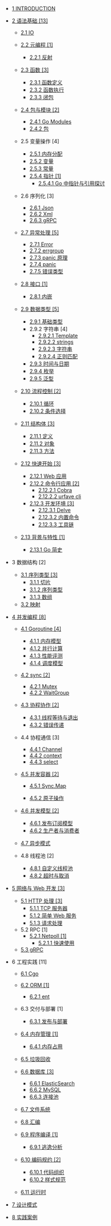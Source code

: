   - [1 INTRODUCTION](/INTRODUCTION.md)
  - [2 语法基础 [13]](/语法基础/README.md)
    - [2.1 IO](/语法基础/IO/README.md)
      
    - [2.2 元编程 [1]](/语法基础/元编程/README.md)
      - [2.2.1 反射](/语法基础/元编程/反射.md)
    - [2.3 函数 [3]](/语法基础/函数/README.md)
      - [2.3.1 函数定义](/语法基础/函数/函数定义.md)
      - [2.3.2 函数执行](/语法基础/函数/函数执行.md)
      - [2.3.3 闭包](/语法基础/函数/闭包.md)
    - [2.4 包与模块 [2]](/语法基础/包与模块/README.md)
      - [2.4.1 Go Modules](/语法基础/包与模块/Go%20Modules.md)
      - [2.4.2 包](/语法基础/包与模块/包.md)
    - 2.5 变量操作 [4]
      - [2.5.1 内存分配](/语法基础/变量操作/内存分配.md)
      - [2.5.2 变量](/语法基础/变量操作/变量.md)
      - [2.5.3 常量](/语法基础/变量操作/常量.md)
      - [2.5.4 指针 [1]](/语法基础/变量操作/指针/README.md)
        - [2.5.4.1 Go 中指针与引用探讨](/语法基础/变量操作/指针/Go%20中指针与引用探讨.md)
    - 2.6 序列化 [3]
      - [2.6.1 Json](/语法基础/序列化/Json.md)
      - [2.6.2 Xml](/语法基础/序列化/Xml.md)
      - [2.6.3 gRPC](/语法基础/序列化/gRPC.md)
    - [2.7 异常处理 [5]](/语法基础/异常处理/README.md)
      - [2.7.1 Error](/语法基础/异常处理/Error.md)
      - [2.7.2 errgroup](/语法基础/异常处理/errgroup.md)
      - [2.7.3 panic 原理](/语法基础/异常处理/panic%20原理.md)
      - [2.7.4 panic](/语法基础/异常处理/panic.md)
      - [2.7.5 错误类型](/语法基础/异常处理/错误类型.md)
    - [2.8 接口 [1]](/语法基础/接口/README.md)
      - [2.8.1 内嵌](/语法基础/接口/内嵌.md)
    - [2.9 数据类型 [5]](/语法基础/数据类型/README.md)
      - [2.9.1 基础类型](/语法基础/数据类型/基础类型.md)
      - 2.9.2 字符串 [4]
        - [2.9.2.1 Template](/语法基础/数据类型/字符串/Template.md)
        - [2.9.2.2 strings](/语法基础/数据类型/字符串/strings.md)
        - [2.9.2.3 字符串](/语法基础/数据类型/字符串/字符串.md)
        - [2.9.2.4 正则匹配](/语法基础/数据类型/字符串/正则匹配.md)
      - [2.9.3 时间与日期](/语法基础/数据类型/时间与日期.md)
      - [2.9.4 枚举](/语法基础/数据类型/枚举.md)
      - [2.9.5 泛型](/语法基础/数据类型/泛型.md)
    - [2.10 流程控制 [2]](/语法基础/流程控制/README.md)
      - [2.10.1 循环](/语法基础/流程控制/循环.md)
      - [2.10.2 条件选择](/语法基础/流程控制/条件选择.md)
    - [2.11 结构体 [3]](/语法基础/结构体/README.md)
      - [2.11.1 定义](/语法基础/结构体/定义.md)
      - [2.11.2 对象](/语法基础/结构体/对象.md)
      - [2.11.3 方法](/语法基础/结构体/方法.md)
    - [2.12 快速开始 [3]](/语法基础/快速开始/README.md)
      - [2.12.1 Web 应用](/语法基础/快速开始/Web%20应用.md)
      - [2.12.2 命令行应用 [2]](/语法基础/快速开始/命令行应用/README.md)
        - [2.12.2.1 Cobra](/语法基础/快速开始/命令行应用/Cobra.md)
        - [2.12.2.2 urfave cli](/语法基础/快速开始/命令行应用/urfave-cli.md)
      - [2.12.3 开发环境 [3]](/语法基础/快速开始/开发环境/README.md)
        - [2.12.3.1 Delve](/语法基础/快速开始/开发环境/Delve.md)
        - [2.12.3.2 内置命令](/语法基础/快速开始/开发环境/内置命令.md)
        - [2.12.3.3 工具链](/语法基础/快速开始/开发环境/工具链.md)
    - [2.13 背景与特性 [1]](/语法基础/背景与特性/README.md)
      - [2.13.1 Go 简史](/语法基础/背景与特性/Go%20简史.md)
  - 3 数据结构 [2]
    - [3.1 序列类型 [3]](/数据结构/序列类型/README.md)
      - [3.1.1 切片](/数据结构/序列类型/切片.md)
      - [3.1.2 序列类型](/数据结构/序列类型/序列类型.md)
      - [3.1.3 数组](/数据结构/序列类型/数组.md)
    - [3.2 映射](/数据结构/映射/README.md)
      
  - [4 并发编程 [8]](/并发编程/README.md)
    - [4.1 Goroutine [4]](/并发编程/Goroutine/README.md)
      - [4.1.1 内存模型](/并发编程/Goroutine/内存模型.md)
      - [4.1.2 并行计算](/并发编程/Goroutine/并行计算.md)
      - [4.1.3 性能评测](/并发编程/Goroutine/性能评测.md)
      - [4.1.4 调度模型](/并发编程/Goroutine/调度模型.md)
    - [4.2 sync [2]](/并发编程/sync/README.md)
      - [4.2.1 Mutex](/并发编程/sync/Mutex.md)
      - [4.2.2 WaitGroup](/并发编程/sync/WaitGroup.md)
    - [4.3 协程协作 [2]](/并发编程/协程协作/README.md)
      - [4.3.1 线程等待与退出](/并发编程/协程协作/线程等待与退出.md)
      - [4.3.2 错误传递](/并发编程/协程协作/错误传递.md)
    - 4.4 协程通信 [3]
      - [4.4.1 Channel](/并发编程/协程通信/Channel.md)
      - [4.4.2 context](/并发编程/协程通信/context.md)
      - [4.4.3 select](/并发编程/协程通信/select.md)
    - [4.5 并发容器 [2]](/并发编程/并发容器/README.md)
      - [4.5.1 Sync.Map](/并发编程/并发容器/Sync.Map/README.md)
        
      - [4.5.2 原子操作](/并发编程/并发容器/原子操作.md)
    - [4.6 并发模型 [2]](/并发编程/并发模型/README.md)
      - [4.6.1 发布订阅模型](/并发编程/并发模型/发布订阅模型.md)
      - [4.6.2 生产者与消费者](/并发编程/并发模型/生产者与消费者.md)
    - [4.7 异步模式](/并发编程/异步模式/README.md)
      
    - 4.8 线程池 [2]
      - [4.8.1 自定义线程池](/并发编程/线程池/自定义线程池.md)
      - [4.8.2 超时与取消](/并发编程/线程池/超时与取消.md)
  - [5 网络与 Web 开发 [3]](/网络与%20Web%20开发/README.md)
    - [5.1 HTTP 处理 [3]](/网络与%20Web%20开发/HTTP%20处理/README.md)
      - [5.1.1 TCP 服务器](/网络与%20Web%20开发/HTTP%20处理/TCP%20服务器.md)
      - [5.1.2 简单 Web 服务](/网络与%20Web%20开发/HTTP%20处理/简单%20Web%20服务.md)
      - [5.1.3 请求处理](/网络与%20Web%20开发/HTTP%20处理/请求处理.md)
    - 5.2 RPC [1]
      - [5.2.1 Netpoll [1]](/网络与%20Web%20开发/RPC/Netpoll/README.md)
        - [5.2.1.1 快速使用](/网络与%20Web%20开发/RPC/Netpoll/快速使用.md)
    - [5.3 gRPC](/网络与%20Web%20开发/gRPC/README.md)
      
  - 6 工程实践 [11]
    - [6.1 Cgo](/工程实践/Cgo/README.md)
      
    - [6.2 ORM [1]](/工程实践/ORM/README.md)
      - [6.2.1 ent](/工程实践/ORM/ent/README.md)
        
    - 6.3 交付与部署 [1]
      - [6.3.1 发布与部署](/工程实践/交付与部署/发布与部署.md)
    - [6.4 内存管理 [1]](/工程实践/内存管理/README.md)
      - [6.4.1 内存占用](/工程实践/内存管理/内存占用.md)
    - [6.5 垃圾回收](/工程实践/垃圾回收/README.md)
      
    - [6.6 数据库 [3]](/工程实践/数据库/README.md)
      - [6.6.1 ElasticSearch](/工程实践/数据库/ElasticSearch.md)
      - [6.6.2 MySQL](/工程实践/数据库/MySQL.md)
      - [6.6.3 连接池](/工程实践/数据库/连接池.md)
    - [6.7 文件系统](/工程实践/文件系统/README.md)
      
    - [6.8 汇编](/工程实践/汇编/README.md)
      
    - [6.9 程序编译 [1]](/工程实践/程序编译/README.md)
      - [6.9.1 逃逸分析](/工程实践/程序编译/逃逸分析.md)
    - [6.10 编码规约 [2]](/工程实践/编码规约/README.md)
      - [6.10.1 代码组织](/工程实践/编码规约/代码组织.md)
      - [6.10.2 样式规范](/工程实践/编码规约/样式规范.md)
    - [6.11 运行时](/工程实践/运行时/README.md)
      
  - [7 设计模式](/设计模式/README.md)
    
  - [8 实践案例](/实践案例/README.md)
    
